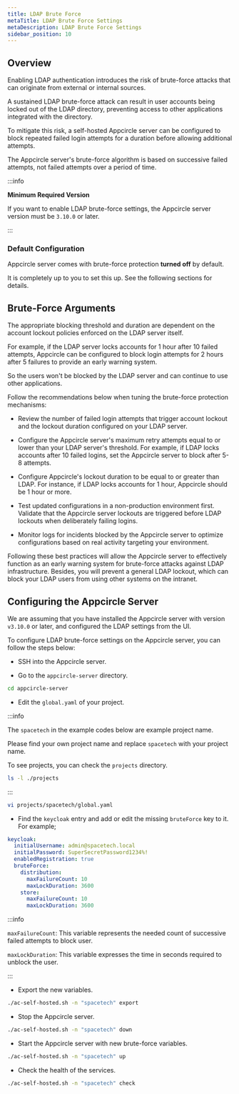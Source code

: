 ```yaml
---
title: LDAP Brute Force
metaTitle: LDAP Brute Force Settings
metaDescription: LDAP Brute Force Settings
sidebar_position: 10
---
```


## Overview

Enabling LDAP authentication introduces the risk of brute-force attacks that can originate from external or internal sources.

A sustained LDAP brute-force attack can result in user accounts being locked out of the LDAP directory, preventing access to other applications integrated with the directory.

To mitigate this risk, a self-hosted Appcircle server can be configured to block repeated failed login attempts for a duration before allowing additional attempts.

The Appcircle server's brute-force algorithm is based on successive failed attempts, not failed attempts over a period of time.

:::info

**Minimum Required Version**

If you want to enable LDAP brute-force settings, the Appcircle server version must be `3.10.0` or later.

:::

### Default Configuration

Appcircle server comes with brute-force protection **turned off** by default.

It is completely up to you to set this up. See the following sections for details.

## Brute-Force Arguments

The appropriate blocking threshold and duration are dependent on the account lockout policies enforced on the LDAP server itself.

For example, if the LDAP server locks accounts for 1 hour after 10 failed attempts, Appcircle can be configured to block login attempts for 2 hours after 5 failures to provide an early warning system.

So the users won't be blocked by the LDAP server and can continue to use other applications.

Follow the recommendations below when tuning the brute-force protection mechanisms:

- Review the number of failed login attempts that trigger account lockout and the lockout duration configured on your LDAP server.

- Configure the Appcircle server's maximum retry attempts equal to or lower than your LDAP server's threshold. For example, if LDAP locks accounts after 10 failed logins, set the Appcircle server to block after 5-8 attempts.

- Configure Appcircle's lockout duration to be equal to or greater than LDAP. For instance, if LDAP locks accounts for 1 hour, Appcircle should be 1 hour or more.

- Test updated configurations in a non-production environment first. Validate that the Appcircle server lockouts are triggered before LDAP lockouts when deliberately failing logins.

- Monitor logs for incidents blocked by the Appcircle server to optimize configurations based on real activity targeting your environment.

Following these best practices will allow the Appcircle server to effectively function as an early warning system for brute-force attacks against LDAP infrastructure. Besides, you will prevent a general LDAP lockout, which can block your LDAP users from using other systems on the intranet.

## Configuring the Appcircle Server

We are assuming that you have installed the Appcircle server with version `v3.10.0` or later, and configured the LDAP settings from the UI.

To configure LDAP brute-force settings on the Appcircle server, you can follow the steps below:

- SSH into the Appcircle server.

- Go to the `appcircle-server` directory.

```bash
cd appcircle-server
```

- Edit the `global.yaml` of your project.

:::info

The `spacetech` in the example codes below are example project name.

Please find your own project name and replace `spacetech` with your project name.

To see projects, you can check the `projects` directory.

```bash
ls -l ./projects
```

:::

```bash
vi projects/spacetech/global.yaml
```

- Find the `keycloak` entry and add or edit the missing `bruteForce` key to it. For example;

```yaml
keycloak:
  initialUsername: admin@spacetech.local
  initialPassword: SuperSecretPassword1234%!
  enabledRegistration: true
  bruteForce:
    distribution:
      maxFailureCount: 10
      maxLockDuration: 3600
    store:
      maxFailureCount: 10
      maxLockDuration: 3600
```

:::info

`maxFailureCount`: This variable represents the needed count of successive failed attempts to block user.

`maxLockDuration`: This variable expresses the time in seconds required to unblock the user.

:::

- Export the new variables.

```bash
./ac-self-hosted.sh -n "spacetech" export
```

- Stop the Appcircle server.

```bash
./ac-self-hosted.sh -n "spacetech" down
```

- Start the Appcircle server with new brute-force variables.

```bash
./ac-self-hosted.sh -n "spacetech" up
```

- Check the health of the services.

```bash
./ac-self-hosted.sh -n "spacetech" check
```
